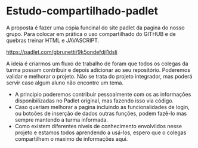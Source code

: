 # Estudo-compartilhado-padlet
A proposta é fazer uma cópia funcinal do site padlet da pagina do nosso grupo.
Para colocar em prática o uso compartilhado do GITHUB e de quebras treinar HTML e JAVASCRIPT.

https://padlet.com/gbrunetti/9k5ondefdjl1dsli

A ideia é criarmos um fluxo de trabalho de foram que todos os colegas da turma possam contribuir e depois adicionar ao seu repositório. Poderemos validar e melhorar o projeto.
Não se trata do projeto integrador, mas poderá servir caso algum aluno não encontre um tema.

- A principio poderemos contribuir pessoalmente com os as informações disponibilizadas no Padlet original, mas fazendo isso via código.
- Caso queriam melhorar a pagina incluindo as funcionalidades de login, ou botoões de inserção de dados outras funções, podem fazê-lo mas sempre mantendo a turma informada.
- Como existem diferentes niveis de conhecimento envolvildos nesse projeto e estamos todos aprendendo a usá-los, espero que o colegas compartilhem o maximo de informações aqui.
